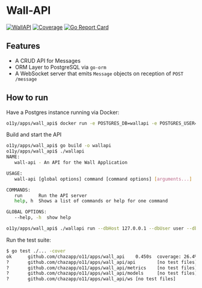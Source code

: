 # Wall-API

[![WallAPI](https://github.com/chazapp/o11y/actions/workflows/wall_api_tests.yaml/badge.svg)](https://github.com/chazapp/o11y/actions/workflows/wall_api_tests.yaml)
[![Coverage](https://codecov.io/gh/chazapp/o11y/graph/badge.svg?token=FIAGTCSSD1&flag=wall-api)](https://codecov.io/gh/chazapp/o11y)
[![Go Report Card](https://goreportcard.com/badge/github.com/chazapp/o11y/apps/wall_api)](https://goreportcard.com/report/github.com/chazapp/o11y/apps/wall_api)  

## Features

- A CRUD API for Messages
- ORM Layer to PostgreSQL via `go-orm`
- A WebSocket server that emits `Message` objects on reception of `POST /message`

## How to run

Have a Postgres instance running via Docker:

```bash
o11y/apps/wall_api$ docker run -e POSTGRES_DB=wallapi -e POSTGRES_USER=user -e POSTGRES_PASSWORD=foobar -p 5432:5432 -d  postgres:16
```

Build and start the API

```bash
o11y/apps/wall_api$ go build -o wallapi
o11y/apps/wall_api$ ./wallapi
NAME:
   wall-api - An API for the Wall Application

USAGE:
   wall-api [global options] command [command options] [arguments...]

COMMANDS:
   run      Run the API server
   help, h  Shows a list of commands or help for one command

GLOBAL OPTIONS:
   --help, -h  show help

o11y/apps/wall_api$ ./wallapi run --dbHost 127.0.0.1 --dbUser user --dbPassword foobar --port 8080 --dbName wallapi
```

Run the test suite:

```bash
$ go test ./... -cover
ok      github.com/chazapp/o11/apps/wall_api    0.450s  coverage: 26.4% of statements
?       github.com/chazapp/o11/apps/wall_api/api        [no test files]
?       github.com/chazapp/o11/apps/wall_api/metrics    [no test files]
?       github.com/chazapp/o11/apps/wall_api/models     [no test files]
?       github.com/chazapp/o11/apps/wall_api/ws [no test files]
```
